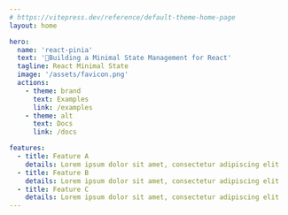 ```yaml
---
# https://vitepress.dev/reference/default-theme-home-page
layout: home

hero:
  name: 'react-pinia'
  text: '🍍Building a Minimal State Management for React'
  tagline: React Minimal State
  image: '/assets/favicon.png'
  actions:
    - theme: brand
      text: Examples
      link: /examples
    - theme: alt
      text: Docs
      link: /docs

features:
  - title: Feature A
    details: Lorem ipsum dolor sit amet, consectetur adipiscing elit
  - title: Feature B
    details: Lorem ipsum dolor sit amet, consectetur adipiscing elit
  - title: Feature C
    details: Lorem ipsum dolor sit amet, consectetur adipiscing elit
---
```


